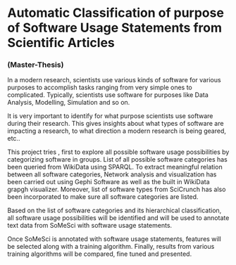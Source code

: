 # Automatic Classification of purpose of Software Usage Statements from Scientific Articles

### (Master-Thesis)

In a modern research, scientists use various kinds of software for various purposes to accomplish tasks ranging from very simple ones to complicated. Typically, scientists use software for purposes like Data Analysis, Modelling, Simulation and so on.  

It is very important to identify for what purpose scientists use software during their research. This gives insights about what types of software are impacting a research, to what direction a modern research is being geared, etc..

This project tries , first to explore all possible software usage possibilities by categorizing software in groups. List of all possible software categories has been queried from WikiData using SPARQL. To extract meaningful relation between all software categories, Network analysis and visualization has been carried out using Gephi Software as well as the built in WikiData grapgh visualizer. Moreover, list of software types from SciCrunch has also been incorporated to make sure all software categories are listed. 

Based on the list of software categories and its hierarchical classification, all software usage possibilities will be identified and will be used to annotate text data from SoMeSci with software usage statements. 

Once SoMeSci is annotated with software usage statements, features will be selected along with a training algorithm. 
Finally, results from various training algorithms will be compared, fine tuned and presented.